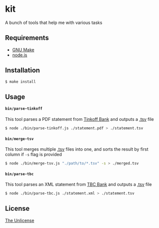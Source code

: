 # kit

A bunch of tools that help me with various tasks

## Requirements

- [GNU Make](https://www.gnu.org/software/make/)
- [node.js](https://nodejs.org/en/)

## Installation

```sh
$ make install
```

## Usage

#### `bin/parse-tinkoff`

This tool parses a PDF statement from [Tinkoff Bank](https://www.tinkoff.ru/) and outputs a [.tsv](https://en.wikipedia.org/wiki/Tab-separated_values) file

```sh
$ node ./bin/parse-tinkoff.js ./statement.pdf > ./statement.tsv
```

#### `bin/merge-tsv`

This tool merges multiple [.tsv](https://en.wikipedia.org/wiki/Tab-separated_values) files into one, and sorts the result by first column if `-s` flag is provided

```sh
$ node ./bin/merge-tsv.js "./path/to/*.tsv" -s > ./merged.tsv
```

#### `bin/parse-tbc`

This tool parses an XML statement from [TBC Bank](https://www.tbcbank.ge/) and outputs a [.tsv](https://en.wikipedia.org/wiki/Tab-separated_values) file

```sh
$ node ./bin/parse-tbc.js ./statement.xml > ./statement.tsv
```

## License

[The Unlicense](UNLICENSE)
